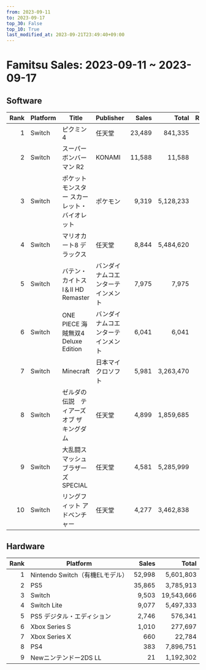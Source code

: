 ```yaml
---
from: 2023-09-11
to: 2023-09-17
top_30: False
top_10: True
last_modified_at: 2023-09-21T23:49:40+09:00
---
```

# Famitsu Sales: 2023-09-11 ~ 2023-09-17
## Software
| Rank | Platform | Title | Publisher | Sales | Total | Rate | New |
| -: | -- | -- | -- | -: | -: | -: | -- |
| 1 | Switch | ピクミン4 | 任天堂 | 23,489 | 841,335 |  |  |
| 2 | Switch | スーパーボンバーマン R2 | KONAMI | 11,588 | 11,588 |  | **New** |
| 3 | Switch | ポケットモンスター スカーレット・バイオレット | ポケモン | 9,319 | 5,128,233 |  |  |
| 4 | Switch | マリオカート8 デラックス | 任天堂 | 8,844 | 5,484,620 |  |  |
| 5 | Switch | バテン・カイトス I＆II HD Remaster | バンダイナムコエンターテインメント | 7,975 | 7,975 |  | **New** |
| 6 | Switch | ONE PIECE 海賊無双4 Deluxe Edition | バンダイナムコエンターテインメント | 6,041 | 6,041 |  | **New** |
| 7 | Switch | Minecraft | 日本マイクロソフト | 5,981 | 3,263,470 |  |  |
| 8 | Switch | ゼルダの伝説　ティアーズ オブ ザ キングダム | 任天堂 | 4,899 | 1,859,685 |  |  |
| 9 | Switch | 大乱闘スマッシュブラザーズ SPECIAL | 任天堂 | 4,581 | 5,285,999 |  |  |
| 10 | Switch | リングフィット アドベンチャー | 任天堂 | 4,277 | 3,462,838 |  |  |

## Hardware
| Rank | Platform | Sales | Total |
| -: | -- | -: | -: |
| 1 | Nintendo Switch（有機ELモデル） | 52,998 | 5,601,803 |
| 2 | PS5 | 35,865 | 3,785,913 |
| 3 | Switch | 9,503 | 19,543,666 |
| 4 | Switch Lite | 9,077 | 5,497,333 |
| 5 | PS5 デジタル・エディション | 2,746 | 576,341 |
| 6 | Xbox Series S | 1,010 | 277,697 |
| 7 | Xbox Series X | 660 | 22,784 |
| 8 | PS4 | 383 | 7,896,751 |
| 9 | Newニンテンドー2DS LL | 21 | 1,192,302 |